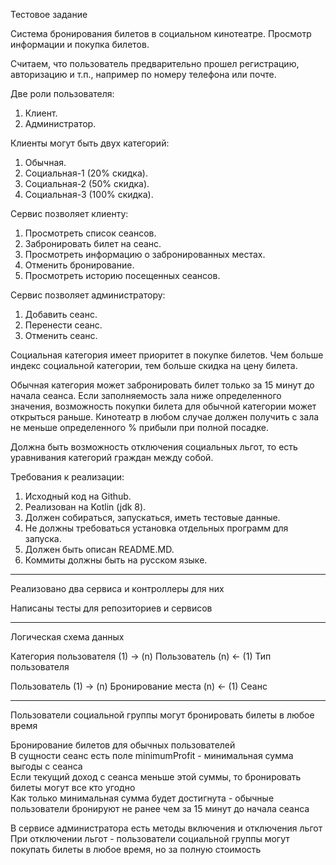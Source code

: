 Тестовое задание

Система бронирования билетов в социальном кинотеатре. 
Просмотр информации и покупка билетов.

Считаем, что пользователь предварительно прошел регистрацию, авторизацию и т.п., 
например по номеру телефона или почте.

Две роли пользователя:
1. Клиент.
2. Администратор.

Клиенты могут быть двух категорий:
1. Обычная.
2. Социальная-1 (20% скидка).
3. Социальная-2 (50% скидка).
4. Социальная-3 (100% скидка).

Сервис позволяет клиенту:
1. Просмотреть список сеансов.
2. Забронировать билет на сеанс.
3. Просмотреть информацию о забронированных местах.
4. Отменить бронирование.
5. Просмотреть историю посещенных сеансов.

Сервис позволяет администратору:
1. Добавить сеанс.
2. Перенести сеанс.
3. Отменить сеанс.

Социальная категория имеет приоритет в покупке билетов.
Чем больше индекс социальной категории, тем больше скидка на цену билета.

Обычная категория может забронировать билет только за 15 минут до начала сеанса.
Если заполняемость зала ниже определенного значения, возможность покупки билета для обычной категории может открыться раньше.
Кинотеатр в любом случае должен получить с зала не меньше определенного % прибыли при полной посадке.

Должна быть возможность отключения социальных льгот, 
то есть уравнивания категорий граждан между собой.

Требования к реализации:
1. Исходный код на Github.
2. Реализован на Kotlin (jdk 8).
3. Должен собираться, запускаться, иметь тестовые данные.
4. Не должны требоваться установка отдельных программ для запуска.
5. Должен быть описан README.MD.
6. Коммиты должны быть на русском языке.

---

Реализовано два сервиса и контроллеры для них 

Написаны тесты для репозиториев и сервисов

---

Логическая схема данных

Категория пользователя (1) -> (n) Пользователь (n) <- (1) Тип пользователя
   
Пользователь (1) -> (n) Бронирование места (n) <- (1) Сеанс

---
Пользователи социальной группы могут бронировать билеты в любое время  

Бронирование билетов для обычных пользователей  
В сущности сеанс есть поле minimumProfit - минимальная сумма выгоды с сеанса  
Если текущий доход с сеанса меньше этой суммы, то бронировать билеты могут все кто угодно  
Как только минимальная сумма будет достигнута - обычные пользователи бронируют не ранее чем за 15 минут до начала сеанса   

В сервисе администратора есть методы включения и отключения льгот  
При отключении льгот - пользователи социальной группы могут покупать билеты в любое время, но за полную стоимость  
